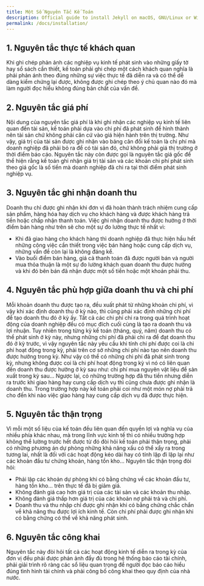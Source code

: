 ```yaml
---
title: Một Số Nguyên Tắc Kế Toán
description: Official guide to install Jekyll on macOS, GNU/Linux or Windows.
permalink: /docs/installation/
---
```



##  1. Nguyên tắc thực tế khách quan
Khi ghi chép phản ảnh các nghiệp vụ kinh tế phát sinh vào những
giấy tờ hay sổ sách cần thiết, kế toán phải ghi chép một cách khách
quan nghĩa là phải phản ánh theo đúng những sự việc thực tế đã diễn
ra và có thể dễ dàng kiểm chứng lại được, không được ghi chép theo ý
chủ quan nào đó mà làm người đọc hiểu không đúng bản chất của vấn
đề. 

## 2. Nguyên tắc giá phí 
Nội dung của nguyên tắc giá phí là khi ghi nhận các nghiệp vụ
kinh tế liên quan đến tài sản, kế toán phải dựa vào chi phí đã phát sinh
để hình thành nên tài sản chứ không phải căn cứ vào giá hiện hành
trên thị trường. Như vậy, giá trị của tài sản được ghi nhận vào bảng
cân đối kế toán là chi phí mà doanh nghiệp đã phải bỏ ra để có tài sản
đó, chứ không phải giá thị trường ở thời điểm báo cáo. Nguyên tắc
này còn được gọi là nguyên tắc giá gốc để thể hiện rằng kế toán ghi
nhận giá trị tài sản và các khoản chi phí phát sinh theo giá gốc là số
tiền mà doanh nghiệp đã chi ra tại thời điểm phát sinh nghiệp vụ. 

## 3. Nguyên tắc ghi nhận doanh thu
Doanh thu chỉ được ghi nhận khi đơn vị đã hoàn thành trách
nhiệm cung cấp sản phẩm, hàng hóa hay dịch vụ cho khách hàng và
được khách hàng trả tiền hoặc chấp nhận thanh toán. Việc ghi nhận
doanh thu được hưởng ở thời điểm bán hàng như trên sẽ cho một sự
đo lường thực tế nhất vì:
- Khi đã giao hàng cho khách hàng thì doanh nghiệp đã thực hiện
hầu hết những công việc cần thiết trong việc bán hàng hoặc cung cấp
dịch vụ, những vấn đề còn lại là không đáng kể.
- Vào buổi điểm bán hàng, giá cả thanh toán đã được người bán và
người mua thỏa thuận là một sự đo lường khách quan doanh thu được
hưởng và khi đó bên bán đã nhận được một số tiền hoặc một khoản
phải thu. 

## 4. Nguyên tắc phù hợp giữa doanh thu và chi phí 
Mỗi khoản doanh thu được tạo ra, đều xuất phát từ những khoản
chi phí, vì vậy khi xác định doanh thu ở kỳ nào, thì cũng phải xác định
những chi phí để tạo doanh thu đó ở kỳ ấy.
Tất cả các chi phí chi ra trong quá trình hoạt động của doanh
nghiệp đều có mục đích cuối cùng là tạo ra doanh thu và lợi nhuận.
Tuy nhiên trong từng kỳ kế toán (tháng, quý, năm) doanh thu có thể
phát sinh ở kỳ này, nhưng những chi phí đã phải chi ra để đạt doanh
thu đó ở kỳ trước, vì vậy nguyên tắc này yêu cầu khi tính chi phí được
coi là chi phí hoạt động trong kỳ, phải trên cơ sở những chi phí nào
tạo nên doanh thu được hưởng trong kỳ. Như vậy có thể có những chi
phí đã phát sinh trong kỳ, nhưng không được coi là chi phí hoạt động
trong kỳ vì nó có liên quan đến doanh thu được hưởng ở kỳ sau như:
chi phí mua nguyên vật liệu để sản xuất trong kỳ sau... Ngược lại, có
những trường hợp đã thu tiền nhưng diễn ra trước khi giao hàng hay
cung cấp dịch vụ thì cũng chưa được ghi nhận là doanh thu. Trong
trường hợp này kế toán phải coi như một món nợ phải trả cho đến khi
nào việc giao hàng hay cung cấp dịch vụ đã được thực hiện. 

## 5. Nguyên tắc thận trọng
Vì mỗi một số liệu của kế toán đều liên quan đến quyền lợi và
nghĩa vụ của nhiều phía khác nhau, mà trong lĩnh vực kinh tế thì có
nhiều trường hợp không thể lường trước hết được từ đó đòi hỏi kế
toán phải thận trọng, phải có những phương án dự phòng những khả
năng xấu có thể xẩy ra trong tương lai, nhất là đối với các hoạt động
kéo dài hay có tính lặp đi lặp lại như các khoản đầu tư chứng khoán,
hàng tồn kho...
Nguyên tắc thận trọng đòi hỏi:
- Phải lập các khoản dự phòng khi có bằng chứng về các khoản
đầu tư, hàng tồn kho... trên thực tế đã bị giảm giá.
- Không đánh giá cao hơn giá trị của các tài sản và các khoản thu
nhập.
- Không đánh giá thấp hơn giá trị của các khoản nợ phải trả và chi
phí.
- Doanh thu và thu nhập chỉ được ghi nhận khi có bằng chứng
chắc chắn về khả năng thu được lợi ích kinh tế. Còn chi phí phải được
ghi nhận khi có bằng chứng có thể về khả năng phát sinh. 

## 6. Nguyên tắc công khai
Nguyên tắc này đòi hỏi tất cả các hoạt động kinh tế diễn ra trong
kỳ của đơn vị đều phải được phản ảnh đầy đủ trong hệ thống báo cáo
tài chính, phải giải trình rõ ràng các sổ liệu quan trọng để người đọc
báo cáo hiểu đúng tình hình tài chính và phải công bố công khai theo
quy định của nhà nước. 